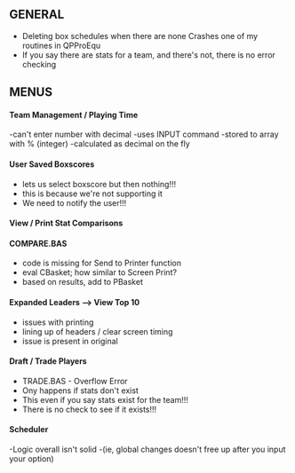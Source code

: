 ## GENERAL ##
- Deleting box schedules when there are none Crashes one of my routines in QPProEqu
- If you say there are stats for a team, and there's not, there is no error checking

## MENUS ##

#### Team Management / Playing Time ####
-can't enter number with decimal
	-uses INPUT command
	-stored to array with % (integer)
-calculated as decimal on the fly

#### User Saved Boxscores ####
- lets us select boxscore but then nothing!!! 
- this is because we're not supporting it
- We need to notify the user!!!

####  View / Print Stat Comparisons ####

#### COMPARE.BAS ####
- code is missing for Send to Printer function
- eval CBasket; how similar to Screen Print?
- based on results, add to PBasket

#### Expanded Leaders --> View Top 10 ####
- issues with printing
- lining up of headers / clear screen timing
- issue is present in original

#### Draft / Trade Players ####
- TRADE.BAS - Overflow Error
- Ony happens if stats don't exist 
- This even if you say stats exist for the team!!!
- There is no check to see if it exists!!!

#### Scheduler ####
-Logic overall isn't solid 
-(ie, global changes doesn't free up after you input your option)

